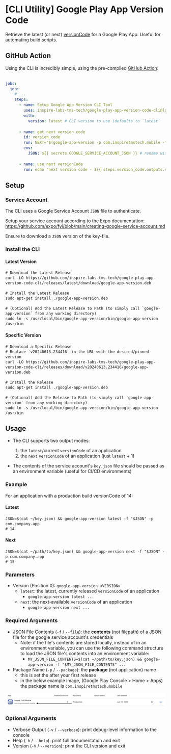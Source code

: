 # [CLI Utility] Google Play App Version Code

Retrieve the latest (or next) [versionCode](https://developer.android.com/studio/publish/versioning#versioningsettings) for a Google Play App. Useful for automating build scripts.

## GitHub Action

Using the CLI is incredibly simple, using the pre-compiled [GitHub Action](https://github.com/marketplace/actions/setup-google-app-version-cli-tool):

```yaml

jobs:
  job:
    # ...
    steps:
      - name: Setup Google App Version CLI Tool
        uses: inspire-labs-tms-tech/google-play-app-version-code-cli@latest
        with:
          version: latest # CLI version to use (defaults to `latest`
  
      - name: get next version code
        id: version_code
        run: NEXT="$(google-app-version -p com.inspiretmstech.mobile -f "$JSON" next)" && echo "version_code=$NEXT" >> $GITHUB_OUTPUT
        env:
          JSON: ${{ secrets.GOOGLE_SERVICE_ACCOUNT_JSON }} # rename with your secret, where the secret-value is the copy-pasted output of your service account's credentials.json file

      - name: use next versionCode
        run: echo "next version code - ${{ steps.version_code.outputs.version_code }}"
```

## Setup

### Service Account

The CLI uses a Google Service Account `JSON` file to authenticate. 

Setup your service account according to the Expo documentation: https://github.com/expo/fyi/blob/main/creating-google-service-account.md

Ensure to download a `JSON` version of the key-file.

### Install the CLI

#### Latest Version

```shell
# Download the Latest Release
curl -LO https://github.com/inspire-labs-tms-tech/google-play-app-version-code-cli/releases/latest/download/google-app-version.deb

# Install the Latest Release
sudo apt-get install ./google-app-version.deb

# (Optional) Add the Latest Release to Path (to simply call `google-app-version` from any working directory)
sudo ln -s /usr/local/bin/google-app-version/bin/google-app-version /usr/bin
```

#### Specific Version

```shell
# Download a Specific Release
# Replace `v20240613.234416` in the URL with the desired/pinned version
curl -LO https://github.com/inspire-labs-tms-tech/google-play-app-version-code-cli/releases/download/v20240613.234416/google-app-version.deb

# Install the Release
sudo apt-get install ./google-app-version.deb

# (Optional) Add the Release to Path (to simply call `google-app-version` from any working directory)
sudo ln -s /usr/local/bin/google-app-version/bin/google-app-version /usr/bin
```

## Usage

- The CLI supports two output modes:

  1. the `latest`/current `versionCode` of an application
  2. the `next` `versionCode` of an application (just `latest` + 1)

- The contents of the service account's `key.json` file should be passed as an environment variable (useful for CI/CD environments)

### Example

For an application with a production build versionCode of 14:

#### Latest

```shell
JSON=$(cat ~/key.json) && google-app-version latest -f "$JSON" -p com.company.app
# 14
```

#### Next

```shell
JSON=$(cat ~/path/to/key.json) && google-app-version next -f "$JSON" -p com.company.app
# 15
```

### Parameters

- Version (Position 0): `google-app-version <VERSION>`
  - `latest`: the latest, currently released `versionCode` of an application
    - `google-app-version latest ...`
  - `next`: the next-available `versionCode` of an application
    - `google-app-version next ...`

### Required Arguments

- JSON File Contents (`-f` / `--file`): the **contents** (not filepath) of a JSON file for the google service account's credentials
  - Note: if the file's contents are stored locally, instead of in an environment variable, you can use the following command structure to load the JSON file's contents into an environment variable:
    - `MY_JSON_FILE_CONTENTS=$(cat ~/path/to/key.json) && google-app-version -f "$MY_JSON_FILE_CONTENTS" ...`
- Package Name (`-p` / `--package`): the **package** (not application) name
  - this is set the after your first release
  - in the below example image, (Google Play Console > Home > Apps) the package name is `com.inspiretmstech.mobile`

![](./docs/package-name.png)

### Optional Arguments

- Verbose Output (`-v` / `--verbose`): print debug-level information to the console
- Help (`-h` / `--help`): print full documentation and exit
- Version (`-V` / `--version`): print the CLI version and exit
